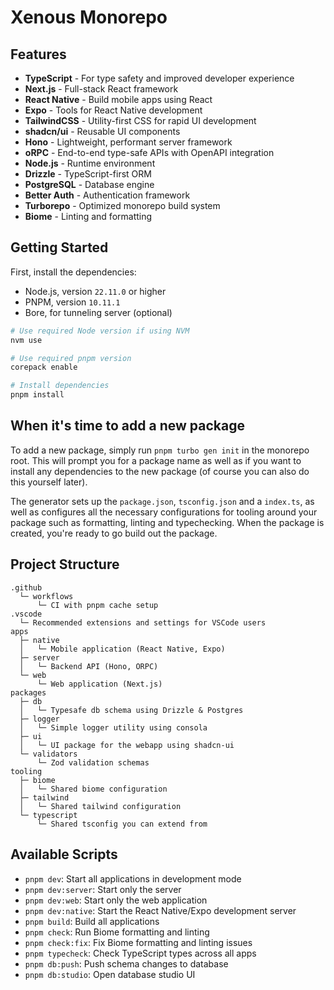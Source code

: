 # Xenous Monorepo



## Features

- **TypeScript** - For type safety and improved developer experience
- **Next.js** - Full-stack React framework
- **React Native** - Build mobile apps using React
- **Expo** - Tools for React Native development
- **TailwindCSS** - Utility-first CSS for rapid UI development
- **shadcn/ui** - Reusable UI components
- **Hono** - Lightweight, performant server framework
- **oRPC** - End-to-end type-safe APIs with OpenAPI integration
- **Node.js** - Runtime environment
- **Drizzle** - TypeScript-first ORM
- **PostgreSQL** - Database engine
- **Better Auth** - Authentication framework
- **Turborepo** - Optimized monorepo build system
- **Biome** - Linting and formatting



## Getting Started

First, install the dependencies:

- Node.js, version `22.11.0` or higher
- PNPM, version `10.11.1`
- Bore, for tunneling server (optional)

```bash
# Use required Node version if using NVM
nvm use

# Use required pnpm version
corepack enable

# Install dependencies
pnpm install
```

## When it's time to add a new package

To add a new package, simply run `pnpm turbo gen init` in the monorepo root. This will prompt you for a package name as well as if you want to install any dependencies to the new package (of course you can also do this yourself later).

The generator sets up the `package.json`, `tsconfig.json` and a `index.ts`, as well as configures all the necessary configurations for tooling around your package such as formatting, linting and typechecking. When the package is created, you're ready to go build out the package.

## Project Structure

```
.github
  └─ workflows
      └─ CI with pnpm cache setup
.vscode
  └─ Recommended extensions and settings for VSCode users
apps
  ├─ native
  │   └─ Mobile application (React Native, Expo)
  ├─ server
  │   └─ Backend API (Hono, ORPC)
  └─ web
      └─ Web application (Next.js)
packages
  ├─ db
  │   └─ Typesafe db schema using Drizzle & Postgres
  ├─ logger
  │   └─ Simple logger utility using consola
  ├─ ui
  │   └─ UI package for the webapp using shadcn-ui
  └─ validators
      └─ Zod validation schemas
tooling
  ├─ biome
  │   └─ Shared biome configuration
  ├─ tailwind
  │   └─ Shared tailwind configuration
  └─ typescript
      └─ Shared tsconfig you can extend from
```

## Available Scripts

- `pnpm dev`: Start all applications in development mode
- `pnpm dev:server`: Start only the server
- `pnpm dev:web`: Start only the web application
- `pnpm dev:native`: Start the React Native/Expo development server
- `pnpm build`: Build all applications
- `pnpm check`: Run Biome formatting and linting
- `pnpm check:fix`: Fix Biome formatting and linting issues
- `pnpm typecheck`: Check TypeScript types across all apps
- `pnpm db:push`: Push schema changes to database
- `pnpm db:studio`: Open database studio UI
